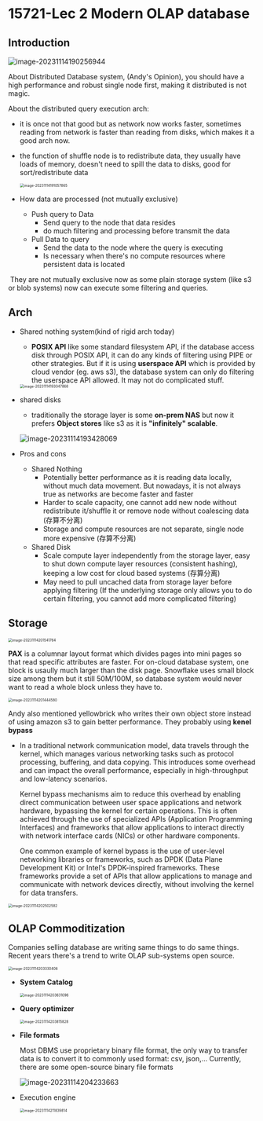 # 15721-Lec 2 Modern OLAP database

## Introduction

![image-20231114190256944](img/distributed_query_execution.png)

About Distributed Database system, (Andy's Opinion), you should have a high performance and robust single node first, making it distributed is not magic.

About the distributed query execution arch:

-  it is once not that good but as network now works faster, sometimes reading from network is faster than reading from disks, which makes it a good arch now. 

- the function of shuffle node is to redistribute data, they usually have loads of memory, doesn't need to spill the data to disks, good for sort/redistribute data

  <img src="img/persistent_intermediate_data.png" alt="image-20231114191057865" style="zoom:50%;" />

- How data are processed (not mutually exclusive)
  - Push query to Data
    - Send query to the node that data resides
    - do much filtering and processing before transmit the data
  - Pull Data to query
    - Send the data to the node where the query is executing
    - Is necessary when there's no compute resources where persistent data is located

​	They are not mutually exclusive now as some plain storage system (like s3 or blob systems) now can execute some filtering and queries.

## Arch

- Shared nothing system(kind of rigid arch today)

  - **POSIX API** like some standard filesystem API, if the database access disk through POSIX API, it can do any kinds of filtering using PIPE or other strategies. But if it is using **userspace API** which is provided by cloud vendor (eg. aws s3), the database system can only do filtering the userspace API allowed. It may not do complicated stuff.

  <img src="img/shared_nothing.png" alt="image-20231114193047868" style="zoom:50%;" />

- shared disks

  - traditionally the storage layer is some **on-prem NAS** but now it prefers **Object stores** like s3 as it is **"infinitely" scalable**.

  ![image-20231114193428069](img/shared_disk.png)

- Pros and cons

  - Shared Nothing
    - Potentially better performance as it is reading data locally, without much data movement. But nowadays, it is not always true as networks are become faster and faster
    - Harder to scale capacity, one cannot add new node without redistribute it/shuffle it or remove node without coalescing data (存算不分离)
    - Storage and compute resources are not separate, single node more expensive (存算不分离)
  - Shared Disk
    - Scale compute layer independently from the storage layer, easy to shut down compute layer resources (consistent hashing), keeping a low cost for cloud based systems (存算分离)
    - May need to pull uncached data from storage layer before applying filtering (If the underlying storage only allows you to do certain filtering, you cannot add more complicated filtering)

## Storage

<img src="img/object_stores.png" alt="image-20231114201541764" style="zoom:50%;" />

**PAX** is a columnar layout format which divides pages into mini pages so that read specific attributes are faster. For on-cloud database system, one block is usaully much larger than the disk page. Snowflake uses small block size among them but it still 50M/100M, so database system would never want to read a whole block unless they have to.

<img src="img/pax.png" alt="image-20231114201444580" style="zoom:50%;" />

Andy also mentioned yellowbrick who writes their own object store instead of using amazon s3 to gain better performance. They probably using **kenel bypass**

- In a traditional network communication model, data travels through the kernel, which manages various networking tasks such as protocol processing, buffering, and data copying. This introduces some overhead and can impact the overall performance, especially in high-throughput and low-latency scenarios.

  Kernel bypass mechanisms aim to reduce this overhead by enabling direct communication between user space applications and network hardware, bypassing the kernel for certain operations. This is often achieved through the use of specialized APIs (Application Programming Interfaces) and frameworks that allow applications to interact directly with network interface cards (NICs) or other hardware components.

  One common example of kernel bypass is the use of user-level networking libraries or frameworks, such as DPDK (Data Plane Development Kit) or Intel's DPDK-inspired frameworks. These frameworks provide a set of APIs that allow applications to manage and communicate with network devices directly, without involving the kernel for data transfers.

<img src="img/yellowbrick.png" alt="image-20231114202502582" style="zoom:50%;" />

## OLAP Commoditization

Companies selling database are writing same things to do same things. Recent years there's a trend to write OLAP sub-systems open source.

<img src="img/OLAP_commoditization.png" alt="image-20231114203330406" style="zoom:50%;" />

- **System Catalog**

  <img src="img/catalog.png" alt="image-20231114203631096" style="zoom:50%;" />

- **Query optimizer**

  <img src="img/optimizer.png" alt="image-20231114203815828" style="zoom:50%;" />

- **File formats**

  Most DBMS use proprietary binary file format, the only way to transfer data is to convert it to commonly used format: csv, json,... Currently, there are some open-source binary file formats

  ![image-20231114204233663](img/file_format.png)

- Execution engine

  <img src="img/engine.png" alt="image-20231114211839814" style="zoom:50%;" />